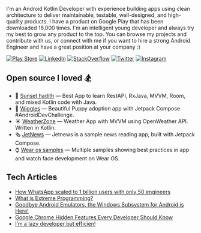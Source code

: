 I'm an Android Kotlin Developer with experience building apps using clean architecture to deliver maintainable, testable, well-designed, and high-quality products. I have a product on Google Play that has been downloaded 16,000  times. I'm an intelligent young developer and always try my best to grow any product to the top. You can browse my projects and contribute with us, or connect with me if you want to hire a strong Android Engineer and have a great position at your company :)

[![Play Store](https://img.shields.io/badge/-PlayStore-ffffff?style=flat&logo=googleplay&logoColor=27ae60)](https://play.google.com/store/apps/details?id=com.moataz.afternoonhadeeth&hl=en&gl=US) [![LinkedIn](https://img.shields.io/badge/-LinkedIn-ffffff?style=flat&logo=linkedin&logoColor=0984e3)](https://www.linkedin.com/in/moataz-badawy) [![StackOverflow](https://img.shields.io/badge/-StackOverflow-ffffff?style=flat&logo=StackOverflow)](https://stackoverflow.com/users/13440404/moataz) [![Twitter](https://img.shields.io/badge/-Twitter-ffffff?style=flat&logo=Twitter)](https://twitter.com/thecoderui) [![Instagram](https://img.shields.io/badge/-Instagram-ffffff?style=flat&logo=Instagram)](https://www.instagram.com/thecoderui/?hl=en)

## Open source I loved 🏂
- 🕌 [Sunset hadith](https://github.com/MoatazBadawy/Sunset-hadith) — Best App to learn RestAPI, RxJava, MVVM, Room, and mixed Kotlin code with Java.
- 🐶 [Wiggles](https://github.com/MoatazBadawy/Wiggles) — Beautiful Puppy adoption app with Jetpack Compose #AndroidDevChallenge.
- ☀️ [WeatherZone](https://github.com/SoumikBhatt/WeatherZone) — Weather App with MVVM using OpenWeather API. Written in Kotlin.
- 🗞 [JetNews](https://github.com/android/compose-samples/tree/master/JetNews) — Jetnews is a sample news reading app, built with Jetpack Compose. 
- ⌚️ [Wear os samples](https://github.com/android/wear-os-samples) — Multiple samples showing best practices in app and watch face development on Wear OS.

## Tech Articles
- [How WhatsApp scaled to 1 billion users with only 50 engineers](https://www.quastor.org/p/how-whatsapp-scaled-to-1-billion)
- [What is Extreme Programming?](https://www.developer.com/project-management/extreme-programming-2/)
- [Goodbye Android Emulators, the Windows Subsystem for Android is Here!](https://montemagno.com/goodbye-android-emulators-windows-subsytem-for-android-is-here/)
- [Google Chrome Hidden Features Every Developer Should Know](https://blog.bitsrc.io/google-chrome-experimental-features-for-developers-a9a7cc9d1b30)
- [I’m a lazy developer but efficien!](https://levelup.gitconnected.com/im-a-lazy-developer-but-be-efficient-600437ecca2e)
